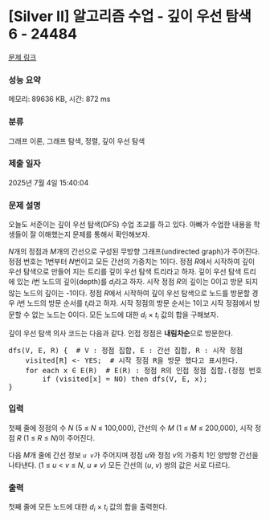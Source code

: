 # [Silver II] 알고리즘 수업 - 깊이 우선 탐색 6 - 24484 

[문제 링크](https://www.acmicpc.net/problem/24484) 

### 성능 요약

메모리: 89636 KB, 시간: 872 ms

### 분류

그래프 이론, 그래프 탐색, 정렬, 깊이 우선 탐색

### 제출 일자

2025년 7월 4일 15:40:04

### 문제 설명

<p>오늘도 서준이는 깊이 우선 탐색(DFS) 수업 조교를 하고 있다. 아빠가 수업한 내용을 학생들이 잘 이해했는지 문제를 통해서 확인해보자.</p>

<p><em>N</em>개의 정점과 <em>M</em>개의 간선으로 구성된 무방향 그래프(undirected graph)가 주어진다. 정점 번호는 1번부터 <em>N</em>번이고 모든 간선의 가중치는 1이다. 정점 <em>R</em>에서 시작하여 깊이 우선 탐색으로 만들어 지는 트리를 깊이 우선 탐색 트리라고 하자. 깊이 우선 탐색 트리에 있는 <em>i</em>번 노드의 깊이(depth)를 <em>d<sub>i</sub></em>라고 하자. 시작 정점 <em>R</em>의 깊이는 0이고 방문 되지 않는 노드의 깊이는 -1이다. 정점 <em>R</em>에서 시작하여 깊이 우선 탐색으로 노드를 방문할 경우 <em>i</em>번 노드의 방문 순서를 <em>t<sub>i</sub></em>라고 하자. 시작 정점의 방문 순서는 1이고 시작 정점에서 방문할 수 없는 노드는 0이다. 모든 노드에 대한 <em>d<sub>i</sub></em> × <em>t<sub>i</sub></em> 값의 합을 구해보자.</p>

<p>깊이 우선 탐색 의사 코드는 다음과 같다. 인접 정점은 <strong>내림차순</strong>으로 방문한다.</p>

<pre>dfs(V, E, R) {  # V : 정점 집합, E : 간선 집합, R : 시작 정점
    visited[R] <- YES;  # 시작 정점 R을 방문 했다고 표시한다.
    for each x ∈ E(R)  # E(R) : 정점 R의 인접 정점 집합.(정점 번호를 <strong>내림차순</strong>으로 방문한다)
        if (visited[x] = NO) then dfs(V, E, x);
}</pre>

### 입력 

 <p>첫째 줄에 정점의 수 <em>N</em> (5 ≤ <em>N</em> ≤ 100,000), 간선의 수 <em>M</em> (1 ≤ <em>M</em> ≤ 200,000), 시작 정점 <em>R</em> (1 ≤ <em>R</em> ≤ <em>N</em>)이 주어진다.</p>

<p>다음 <em>M</em>개 줄에 간선 정보 <code><em>u</em> <em>v</em></code>가 주어지며 정점 <em>u</em>와 정점 <em>v</em>의 가중치 1인 양방향 간선을 나타낸다. (1 ≤ <em>u</em> < <em>v</em> ≤ <em>N</em>, <em>u</em> ≠ <em>v</em>) 모든 간선의 (<em>u</em>, <em>v</em>) 쌍의 값은 서로 다르다.</p>

### 출력 

 <p>첫째 줄에 모든 노드에 대한 <em>d<sub>i</sub></em> × <em>t<sub>i</sub></em> 값의 합을 출력한다.</p>

